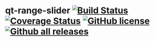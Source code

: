 # qt-range-slider [![Build Status](https://github.com/introkun/qt-range-slider/workflows/CI/badge.svg)](https://github.com/introkun/qt-range-slider/actions?query=workflow%3ACI) [![Coverage Status](https://coveralls.io/repos/github/introkun/qt-range-slider/badge.svg?branch=main&dummy=unused)](https://coveralls.io/github/introkun/qt-range-slider?branch=main) [![GitHub license](https://img.shields.io/github/license/introkun/qt-range-slider.svg)](https://github.com/introkun/qt-range-slider/blob/main/LICENSE) [![Github all releases](https://img.shields.io/github/downloads/introkun/qt-range-slider/total.svg)](https://GitHub.com/introkun/qt-range-slider/releases/)
